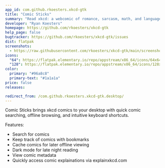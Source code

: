 ```yaml
---
app_id: com.github.rkoesters.xkcd-gtk
title: "Comic Sticks"
summary: "Read xkcd: a webcomic of romance, sarcasm, math, and language"
developer: "Ryan Koesters"
homepage: https://github.com/rkoesters/xkcd-gtk
help_page: false
bugtracker: https://github.com/rkoesters/xkcd-gtk/issues
dist: flatpak
screenshots:
  - https://raw.githubusercontent.com/rkoesters/xkcd-gtk/main/screenshots/screenshot-1@2x.png
icons:
  "64": https://flatpak.elementary.io/repo/appstream/x86_64/icons/64x64/com.github.rkoesters.xkcd-gtk.png
  "128": https://flatpak.elementary.io/repo/appstream/x86_64/icons/128x128/com.github.rkoesters.xkcd-gtk.png
color:
  primary: "#96a8c8"
  primary-text: "#1a1a1a"
price: false
releases:

redirect_from: /com.github.rkoesters.xkcd-gtk.desktop/
---
```


<p>Comic Sticks brings xkcd comics to your desktop with quick comic searching, offline browsing, and intuitive keyboard shortcuts.</p>
<p>Features:</p>
<ul>
<li>Search for comics</li>
<li>Keep track of comics with bookmarks</li>
<li>Cache comics for later offline viewing</li>
<li>Dark mode for late night reading</li>
<li>View comic metadata</li>
<li>Quickly access comic explainations via explainxkcd.com</li>
</ul>